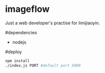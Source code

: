 imageflow
=========

Just a web developer's practise for limijiaoyin.

#dependencies

* nodejs

#deploy 

```bash
npm install
./index.js PORT #default port 5000
```